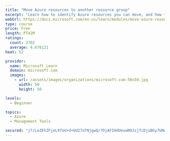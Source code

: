 ```yaml
---
title: "Move Azure resources to another resource group"
excerpt: "Learn how to identify Azure resources you can move, and how to move them to a new resource group."
webUrl: https://docs.microsoft.com/en-us/learn/modules/move-azure-resources-another-resource-group/
type: course
price: Free
length: PT42M
ratings:
  count: 3702
  average: 4.676121
heat: 52

provider:
  name: Microsoft Learn
  domain: microsoft.com
  images:
    - url: /assets/images/organizations/microsoft.com-50x50.jpg
      width: 50
      height: 50

levels:
  - Beginner

topics:
  - Azure
  - Management Tools

secured: "j7/LeZEhZFjeL97oU+d+bU27oTNjgwQ/7DjAFIHdUeuwN9JzjTcDjuBGy7UNwtLWzjIQYmDewaLFDmYu7EJ4rkgc/JbEh5O+6IDYCnK1tPX3Sja7GTVv+0pox+JTXkqsjKbs8qM5WUYp0d/OVjbnkL6MwzO+94iamPRhnkOm46AcQGr9R0z6hoIX1FkxwbDs7mUp7mB3NA9AsWnc/BOkx90So145p05e/5A7o1SsA4lCN7zGTxFYoyIrIb/TvA4M5QrXUAEBvsiazkJ0pZ8kNs6uAEFpazf6/VayR1pFjTN9Le7hyDQy+Cp2ZznMLEOQi2HRjaO7f8Ht4haSJGk42Opnl7qS57QQ3zVMk5rAeE5SQhSnYWJRbjoiDhVIuXvImCI11yfTgfudk9wlYB4f1X4PdaSstuNAZleC02IcPK4=;U5ycsLjvueK6w8k84W9BCg=="
---
```


